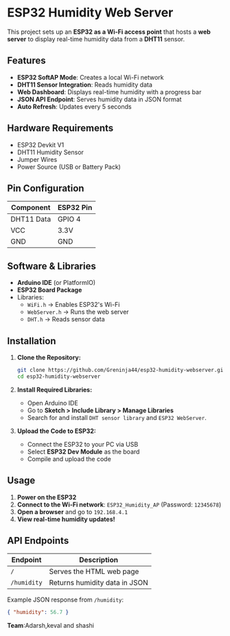 # ESP32 Humidity Web Server

This project sets up an **ESP32 as a Wi-Fi access point** that hosts a **web server** to display real-time humidity data from a **DHT11** sensor.

## Features
- **ESP32 SoftAP Mode**: Creates a local Wi-Fi network
- **DHT11 Sensor Integration**: Reads humidity data
- **Web Dashboard**: Displays real-time humidity with a progress bar
- **JSON API Endpoint**: Serves humidity data in JSON format
- **Auto Refresh**: Updates every 5 seconds

## Hardware Requirements
- ESP32 Devkit V1
- DHT11 Humidity Sensor
- Jumper Wires
- Power Source (USB or Battery Pack)

## Pin Configuration
| Component  | ESP32 Pin |
|------------|-----------|
| DHT11 Data | GPIO 4    |
| VCC        | 3.3V      |
| GND        | GND       |

## Software & Libraries
- **Arduino IDE** (or PlatformIO)
- **ESP32 Board Package**
- Libraries:
  - `WiFi.h` → Enables ESP32's Wi-Fi
  - `WebServer.h` → Runs the web server
  - `DHT.h` → Reads sensor data

## Installation
1. **Clone the Repository:**
   ```sh
   git clone https://github.com/Greninja44/esp32-humidity-webserver.git
   cd esp32-humidity-webserver
   ```

2. **Install Required Libraries:**
   - Open Arduino IDE
   - Go to **Sketch > Include Library > Manage Libraries**
   - Search for and install `DHT sensor library` and `ESP32 WebServer`.

3. **Upload the Code to ESP32:**
   - Connect the ESP32 to your PC via USB
   - Select **ESP32 Dev Module** as the board
   - Compile and upload the code

## Usage
1. **Power on the ESP32**
2. **Connect to the Wi-Fi network**: `ESP32_Humidity_AP` (Password: `12345678`)
3. **Open a browser** and go to `192.168.4.1`
4. **View real-time humidity updates!**

## API Endpoints
| Endpoint      | Description |
|--------------|------------|
| `/`          | Serves the HTML web page |
| `/humidity`  | Returns humidity data in JSON |

Example JSON response from `/humidity`:
```json
{ "humidity": 56.7 }
```


**Team**:Adarsh,keval and shashi

